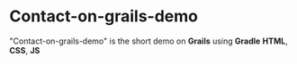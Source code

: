 # Contact-on-grails-demo

"Contact-on-grails-demo" is the short demo on **Grails** using **Gradle** **HTML**, **CSS**, **JS**
